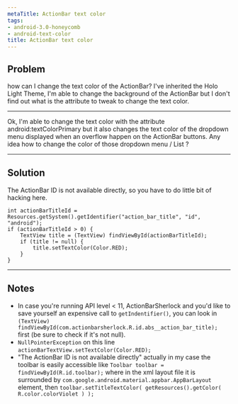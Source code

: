 ```yaml
---
metaTitle: ActionBar text color
tags:
- android-3.0-honeycomb
- android-text-color
title: ActionBar text color
---
```


## Problem

how can I change the text color of the ActionBar? I've inherited the Holo Light Theme, I'm able to change the background of the ActionBar but I don't find out what is the attribute to tweak to change the text color.




---


Ok, I'm able to change the text color with the attribute android:textColorPrimary but it also changes the text color of the dropdown menu displayed when an overflow happen on the ActionBar buttons. Any idea how to change the color of those dropdown menu / List ?



---

## Solution

The ActionBar ID is not available directly, so you have to do little bit of hacking here.



```
int actionBarTitleId = Resources.getSystem().getIdentifier("action_bar_title", "id", "android");
if (actionBarTitleId > 0) {
    TextView title = (TextView) findViewById(actionBarTitleId);
    if (title != null) {
        title.setTextColor(Color.RED);
    }
}

```


---

## Notes

- In case you're running API level &lt; 11, ActionBarSherlock and you'd like to save yourself an expensive call to `getIndentifier()`, you can look in `(TextView) findViewById(com.actionbarsherlock.R.id.abs__action_bar_title);` first (be sure to check if it's not null).
- `NullPointerException` on this line `actionBarTextView.setTextColor(Color.RED);`
- "The ActionBar ID is not available directly" actually in my case the toolbar is easily accessible like `Toolbar toolbar = findViewById(R.id.toolbar);` where in the xml layout file it is surrounded by `com.google.android.material.appbar.AppBarLayout` element, then `toolbar.setTitleTextColor( getResources().getColor( R.color.colorViolet ) );`
